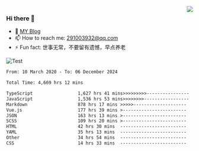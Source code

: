 <img align='right' src='https://github-readme-stats.vercel.app/api?username=niaogege&show_icons=true&theme=radical'/>

### Hi there 👋

- 🌱 [MY Blog](https://bythewayer.com/)
- 📫 How to reach me: 291003932@qq.com
- ⚡ Fun fact:  世事无常，不要留有遗憾，早点养老

![Test](https://github-readme-stats.vercel.app/api/top-langs/?username=niaogege&layout=compact)

<!--START_SECTION:waka-->

```txt
From: 10 March 2020 - To: 06 December 2024

Total Time: 4,669 hrs 12 mins

TypeScript                 1,627 hrs 41 mins>>>>>>>>>----------------   34.86 %
JavaScript                 1,536 hrs 53 mins>>>>>>>>-----------------   32.92 %
Markdown                   878 hrs 17 mins >>>>>--------------------   18.81 %
Vue.js                     177 hrs 39 mins >------------------------   03.81 %
JSON                       163 hrs 13 mins >------------------------   03.50 %
SCSS                       109 hrs 20 mins >------------------------   02.34 %
HTML                       42 hrs 30 mins  -------------------------   00.91 %
YAML                       35 hrs 13 mins  -------------------------   00.75 %
Other                      34 hrs 54 mins  -------------------------   00.75 %
CSS                        14 hrs 33 mins  -------------------------   00.31 %
```

<!--END_SECTION:waka-->

